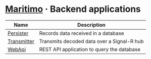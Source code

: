 # [Maritimo](https://maritimo.digital/) &middot; Backend applications

| Name                            | Description                                |
| ------------------------------- | ------------------------------------------ |
| [Persister](Persister.App/)     | Records data received in a database        |
| [Transmitter](Transmitter.App/) | Transmits decoded data over a Signal-R hub |
| [WebApi](WebApi.App/)           | REST API application to query the database |
